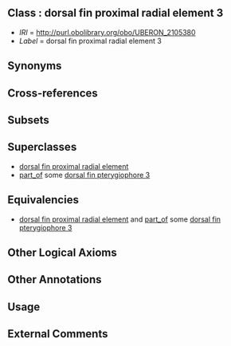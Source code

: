 
## Class : dorsal fin proximal radial element 3

 * *IRI* = http://purl.obolibrary.org/obo/UBERON_2105380
 * *Label* = dorsal fin proximal radial element 3

## Synonyms


## Cross-references


## Subsets


## Superclasses

 * [dorsal fin proximal radial element](../../UBERON/47/UBERON_2100947.md)
 * [part_of](../../BFO/50/BFO_0000050.md) some [dorsal fin pterygiophore 3](../../UBERON/66/UBERON_2005366.md)

## Equivalencies

 * [dorsal fin proximal radial element](../../UBERON/47/UBERON_2100947.md) and [part_of](../../BFO/50/BFO_0000050.md) some [dorsal fin pterygiophore 3](../../UBERON/66/UBERON_2005366.md)

## Other Logical Axioms


## Other Annotations


## Usage


## External Comments

